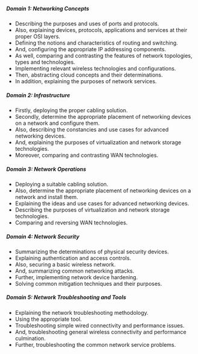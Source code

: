
##### **Domain 1: Networking Concepts**

- Describing the purposes and uses of ports and protocols.
- Also, explaining devices, protocols, applications and services at their proper OSI layers.
- Defining the notions and characteristics of routing and switching.
- And, configuring the appropriate IP addressing components.
- As well, comparing and contrasting the features of network topologies, types and technologies.
- Implementing relevant wireless technologies and configurations.
- Then, abstracting cloud concepts and their determinations.
- In addition, explaining the purposes of network services.

##### **Domain 2: Infrastructure**

- Firstly, deploying the proper cabling solution.
- Secondly, determine the appropriate placement of networking devices on a network and configure them.
- Also, describing the constancies and use cases for advanced networking devices.
- And, explaining the purposes of virtualization and network storage technologies.
- Moreover, comparing and contrasting WAN technologies.

##### **Domain 3: Network Operations**

- Deploying a suitable cabling solution.
- Also, determine the appropriate placement of networking devices on a network and install them.
- Explaining the ideas and use cases for advanced networking devices.
- Describing the purposes of virtualization and network storage technologies.
- Comparing and reversing WAN technologies.

##### **Domain 4: Network Security**

- Summarizing the determinations of physical security devices.
- Explaining authentication and access controls.
- Also, securing a basic wireless network.
- And, summarizing common networking attacks.
- Further, implementing network device hardening.
- Solving common mitigation techniques and their purposes.

##### **Domain 5: Network Troubleshooting and Tools**

- Explaining the network troubleshooting methodology.
- Using the appropriate tool.
- Troubleshooting simple wired connectivity and performance issues.
- And, troubleshooting general wireless connectivity and performance culmination.
- Further, troubleshooting the common network service problems.